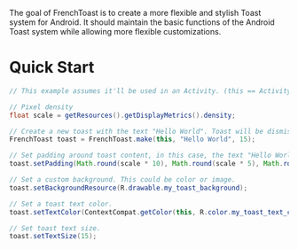 The goal of FrenchToast is to create a more flexible and stylish Toast system for Android. It should maintain the basic functions of the Android Toast system while allowing more flexible customizations.

# Quick Start

```Java
// This example assumes it'll be used in an Activity. (this == Activity).

// Pixel density
float scale = getResources().getDisplayMetrics().density;

// Create a new toast with the text "Hello World". Toast will be dismissed in 15 seconds.
FrenchToast toast = FrenchToast.make(this, "Hello World", 15);

// Set padding around toast content, in this case, the text "Hello World".
toast.setPadding(Math.round(scale * 10), Math.round(scale * 5), Math.round(scale * 10), Math.round(scale * 5));

// Set a custom background. This could be color or image.
toast.setBackgroundResource(R.drawable.my_toast_background);

// Set a toast text color.
toast.setTextColor(ContextCompat.getColor(this, R.color.my_toast_text_color));

// Set toast text size.
toast.setTextSize(15);
```